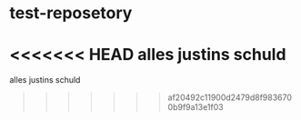 # test-reposetory
<<<<<<< HEAD
alles justins schuld 
=======

alles justins schuld
>>>>>>> af20492c11900d2479d8f9836700b9f9a13e1f03
